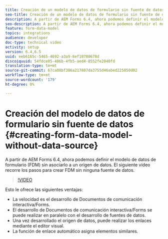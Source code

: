 ```yaml
---
title: Creación de un modelo de datos de formulario sin fuente de datos
seo-title: Creación de un modelo de datos de formulario sin fuente de datos
description: A partir de AEM Forms 6.4, ahora podemos definir el modelo de datos de formulario (FDM) sin asociarlo a un origen de datos. El siguiente vídeo recorre los pasos para crear FDM sin ninguna fuente de datos.
seo-description: A partir de AEM Forms 6.4, ahora podemos definir el modelo de datos de formulario (FDM) sin asociarlo a un origen de datos. El siguiente vídeo recorre los pasos para crear FDM sin ninguna fuente de datos.
feature: form-data-model
topics: integrations
audience: developer
doc-type: technical video
activity: setup
version: 6.4,6.5
uuid: eeb6165c-5465-4692-a3a9-8ef10780678d
discoiquuid: 54fdce05-486b-4fb5-aed4-8552fe2040fd
translation-type: tm+mt
source-git-commit: 67ca08bf386a217807da3755d46abed225050d02
workflow-type: tm+mt
source-wordcount: '179'
ht-degree: 0%

---
```



# Creación del modelo de datos de formulario sin fuente de datos {#creating-form-data-model-without-data-source}

A partir de AEM Forms 6.4, ahora podemos definir el modelo de datos de formulario (FDM) sin asociarlo a un origen de datos. El siguiente vídeo recorre los pasos para crear FDM sin ninguna fuente de datos.

>[!VIDEO](https://video.tv.adobe.com/v/21414/?quality=9&learn=on)

Esto le ofrece las siguientes ventajas:

* La velocidad es el desarrollo de Documentos de comunicación interactiva/Forms.
* El desarrollo de Documentos de comunicación interactiva/Forms se puede realizar en paralelo con el desarrollo de fuentes de datos.
* Una vez desarrollado el origen de datos, puede realizar los enlaces mediante el editor visual.
* La función de enlace automático asigna elementos similares.


